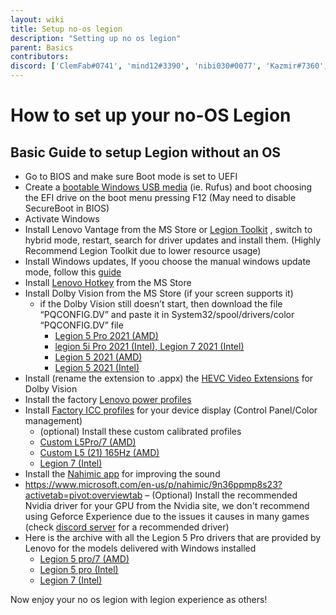```yaml
---
layout: wiki
title: Setup no-os legion
description: "Setting up no os legion"
parent: Basics
contributors: 
discord: ['ClemFab#0741', 'mind12#3390', 'nibi030#0077', 'Kazmir#7360', 'Kaobalt#0001'] 
---
```



# How to set up your no-OS Legion

## Basic Guide to setup Legion without an OS

- Go to BIOS and make sure Boot mode is set to UEFI
- Create a [bootable Windows USB media](https://www.youtube.com/watch?v=e4JMpOWPLKs) (ie. Rufus) and boot choosing the EFI drive on the boot menu pressing F12 (May need to disable SecureBoot in BIOS)
- Activate Windows
- Install Lenovo Vantage from the MS Store or [Legion Toolkit](https://github.com/BartoszCichecki/LenovoLegionToolkit/releases/latest) , switch to hybrid mode, restart, search for driver updates and install them. (Highly Recommend Legion Toolkit due to lower resource usage)
- Install Windows updates, If yoou choose the manual windows update mode, follow this [guide](https://laptopwiki.eu/index.php/docs/disable-automatic-updates-windows/)
- Install [Lenovo Hotkey](https://www.microsoft.com/en-us/p/lenovo-hotkeys/9pcmmnb260tx) from the MS Store
- Install Dolby Vision from the MS Store (if your screen supports it)
  - if the Dolby Vision still doesn’t start, then download the file “PQCONFIG.DV” and paste it in System32/spool/drivers/color
    “PQCONFIG.DV” file
    - [Legion 5 Pro 2021 (AMD)](https://drive.google.com/file/d/1IW_YgBNasq5NOHy2frQgBcmcMERsfdI5/view?usp=sharing)
    - [legion 5i Pro 2021 (Intel), Legion 7 2021 (Intel)](https://laptopwiki.eu/wp-content/uploads/2022/02/PQCONFIG.zip)
    - [Legion 5 2021 (AMD)](https://drive.google.com/file/d/1A8iFxXSb2jBE88FB_c1XR1gAKOWjFGM7/view?usp=sharing)
    - [Legion 5 2021 (Intel)](https://drive.google.com/file/d/18uoXAsuglse9EHDip2aM40IiplGv8gVs/view?usp=sharing)
- Install (rename the extension to .appx) the [HEVC Video Extensions](https://codecpack.co/download/hevc-video-extensions.html%20or%20open%20ms-windows-store://pdp/?ProductId=9n4wgh0z6vhq) for Dolby Vision
- Install the factory [Lenovo power profiles](https://laptopwiki.eu/wp-content/uploads/2021/11/LegionPowerPlan.zip)
- Install [Factory ICC profiles](https://newsupport.lenovo.com.cn/driveList.html?fromsource=driveList&selname=Lenovo%20Legion%20R9000P%202021H) for your device display (Control Panel/Color management)
  - (optional) Install these custom calibrated profiles
  - [Custom L5Pro/7 (AMD)](https://laptopwiki.eu/wp-content/uploads/2021/11/Legion_5_Pro.icm_.zip)
  - [Custom L5 (21) 165Hz (AMD)](https://drive.google.com/file/d/1zDYmPAPtJv65NMO0AIRitGUFCZZG3GbO/view?usp=sharing)
  - [Legion 7 (Intel)](https://pixeldrain.com/u/BeLREnei)
- Install the [Nahimic app](https://www.microsoft.com/en-us/p/nahimic/9n36ppmp8s23?activetab=pivot:overviewtab) for improving the sound
- https://www.microsoft.com/en-us/p/nahimic/9n36ppmp8s23?activetab=pivot:overviewtab
– (Optional) Install the recommended Nvidia driver for your GPU from the Nvidia site, we don't recommend using Geforce Experience due to the issues it causes in many games (check [discord server](https://discord.com/channels/819491422327406592/938382715709968404/998990738308214894) for a recommended driver)
- Here is the archive with all the Legion 5 Pro drivers that are provided by Lenovo for the models delivered with Windows installed
  - [Legion 5 pro/7 (AMD)](https://drive.google.com/file/d/1LKJRfnoEZwiY7F6Pnwy-LJ1sUcDZHEzg/view?usp=sharing)
  - [Legion 5 pro (Intel)](https://drive.google.com/file/d/1zDYmPAPtJv65NMO0AIRitGUFCZZG3GbO/view?usp=sharing)
  - [Legion 7 (Intel)](https://pixeldrain.com/u/BeLREnei)


Now enjoy your no os legion with legion experience as others!
